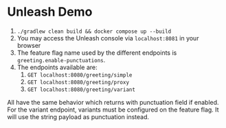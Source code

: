 # Unleash Demo
1. `./gradlew clean build && docker compose up --build`
2. You may access the Unleash console via `localhost:8081` in your browser
3. The feature flag name used by the different endpoints is `greeting.enable-punctuations`.
4. The endpoints available are:
   1. `GET localhost:8080/greeting/simple`
   2. `GET localhost:8080/greeting/proxy`
   3. `GET localhost:8080/greeting/variant`
   
All have the same behavior which returns with punctuation field if enabled. For the variant endpoint, variants must be configured on the feature flag. It will use the string payload as punctuation instead.